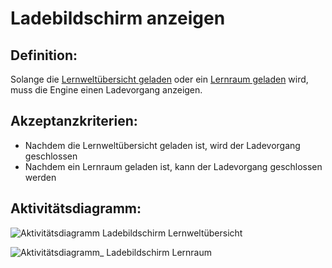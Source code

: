 # Ladebildschirm anzeigen


## Definition:

Solange die [Lernweltübersicht geladen](ELG0008.md) oder ein [Lernraum geladen](ELG0008.md) wird, 
muss die Engine einen Ladevorgang anzeigen.

## Akzeptanzkriterien:

- Nachdem die Lernweltübersicht geladen ist, wird der Ladevorgang geschlossen
- Nachdem ein Lernraum geladen ist, kann der Ladevorgang geschlossen werden

## Aktivitätsdiagramm:

![Aktivitätsdiagramm Ladebildschirm Lernweltübersicht](imageEngineLoadingScreenLearningWorldOverview.png)

![Aktivitätsdiagramm_ Ladebildschirm Lernraum](imageEngineLoadingScreenEnterLearningSpace.png)